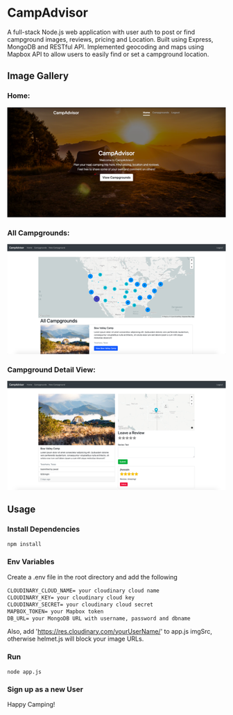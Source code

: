 # CampAdvisor

A full-stack Node.js web application with user auth to post or find campground images, reviews, pricing and Location. 
Built using Express, MongoDB and RESTful API. Implemented geocoding and maps using Mapbox API to allow users to easily find or
set a campground location.


## Image Gallery
### Home:
![Home Page Image](https://github.com/JawadHossain/CampAdvisor/blob/main/gallery/Home.png)

### All Campgrounds:
![All Campgrounds Image](https://github.com/JawadHossain/CampAdvisor/blob/main/gallery/AllCampGrounds.png)

### Campground Detail View:
![Campground Detail View Image](https://github.com/JawadHossain/CampAdvisor/blob/main/gallery/CampGroundDetailView.png)

## Usage

### Install Dependencies
```
npm install
```

### Env Variables
Create a .env file in the root directory and add the following
```
CLOUDINARY_CLOUD_NAME= your cloudinary cloud name
CLOUDINARY_KEY= your cloudinary cloud key
CLOUDINARY_SECRET= your cloudinary cloud secret
MAPBOX_TOKEN= your Mapbox token
DB_URL= your MongoDB URL with username, password and dbname
```
Also, add 'https://res.cloudinary.com/yourUserName/' to app.js imgSrc, otherwise helmet.js will block your image URLs.

### Run
```
node app.js
```

### Sign up as a new User
Happy Camping!